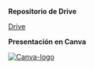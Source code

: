**Repositorio de Drive** </p>
[Drive](https://drive.google.com/drive/u/0/folders/1-83A6KA4iAWpChV25BayLei4rN7RB-2i) </p>



**Presentación en Canva**</p>
[![Canva-logo](https://github.com/user-attachments/assets/d3b5d993-ad6a-4a86-937f-1a8b99d47e35)](https://www.canva.com/design/DAGYYAslmwk/j55qi5WdUKxTPGSACXnWNA/edit?utm_content=DAGYYAslmwk&utm_campaign=designshare&utm_medium=link2&utm_source=sharebutton)</p>
